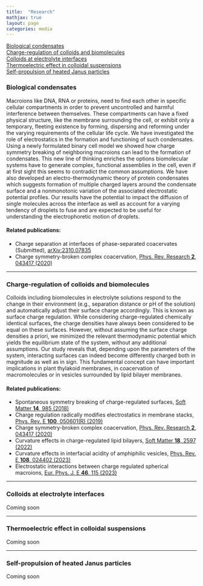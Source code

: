 ```yaml
---
title:  "Research"
mathjax: true
layout: page
categories: media
---
```


[Biological condensates](#biological-condensates)<br>
[Charge-regulation of colloids and biomolecules](#charge-regulation-of-colloids-and-biomolecules)<br>
[Colloids at electrolyte interfaces](#colloids-at-electrolyte-interfaces)<br>
[Thermoelectric effect in colloidal suspensions](#thermoelectric-effect-in-colloidal-suspensions)<br>
[Self-propulsion of heated Janus particles](#self-propulsion-of-heated-janus-particles)

### Biological condensates
Macroions like DNA, RNA or proteins, need to find each other in specific cellular compartments in order to prevent uncontrolled and harmful interference between themselves. These compartments can have a fixed physical structure, like the membrane surrounding the cell, or exhibit only a temporary, fleeting existence by forming, dispersing and reforming under the varying requirements of the cellular life cycle. We have investigated the role of electrostatics in the formation and functioning of such condensates. Using a newly formulated binary cell model we showed how charge symmetry breaking of neighboring macroions can lead to the formation of condensates. This new line of thinking enriches the options biomolecular systems have to generate complex, functional assemblies in the cell, even if at first sight this seems to contradict the common assumptions. We have also developed an electro-thermodynamic theory of protein condensates which suggests formation of multiple charged layers around the condensate surface and a nonmonotonic variation of the associated electrostatic potential profiles. Our results have the potential to impact the diffusion of single molecules across the interface as well as account for a varying tendency of droplets to fuse and are expected to be useful for understanding the electrophoretic motion of droplets.

#### Related publications:

- Charge separation at interfaces of phase-separated coacervates (Submitted), [arXiv:2310.07835](https://doi.org/10.48550/arXiv.2310.07835)<br>
- Charge symmetry-broken complex coacervation, [Phys. Rev. Research **2**, 043417 (2020)](https://doi.org/10.1103/PhysRevResearch.2.043417)<br>

---
### Charge-regulation of colloids and biomolecules
Colloids including biomolecules in electrolyte solutions respond to the change in their environment (e.g., separation distance or pH of the solution) and automatically adjust their surface
charge accordingly. This is known as surface charge regulation. While considering charge-regulated chemically identical surfaces, the charge densities have always been considered to be equal on these surfaces. However, without assuming the surface charge densities a priori, we minimized the relevant thermodynamic potential which yields the equilibrium state of the system, without any additional assumptions. Our study reveals that, depending upon the parameters of the system, interacting surfaces can indeed become differently charged both in magnitude as well as in sign. This fundamental concept can have important implications in plant thylakoid membranes, in coacervation of macromolecules or in vesicles surrounded by lipid bilayer membranes.

#### Related publications:

- Spontaneous symmetry breaking of charge-regulated surfaces, [Soft Matter **14**, 985 (2018)](https://doi.org/10.1039/C7SM02270K)<br>
- Charge regulation radically modifies electrostatics in membrane stacks, [Phys. Rev. E **100**, 050601(R) (2019)](https://doi.org/10.1103/PhysRevE.100.050601)<br>
- Charge symmetry-broken complex coacervation, [Phys. Rev. Research **2**, 043417 (2020)](https://doi.org/10.1103/PhysRevResearch.2.043417)<br>
- Curvature effects in charge-regulated lipid bilayers, [Soft Matter **18**, 2597 (2022)](https://doi.org/10.1039/D1SM01665B)<br>
- Curvature effects in interfacial acidity of amphiphilic vesicles, [Phys. Rev. E **108**, 024402 (2023)](https://doi.org/10.1103/PhysRevE.108.024402)<br>
- Electrostatic interactions between charge regulated spherical macroions, [Eur. Phys. J. E **46**, 115 (2023)](https://doi.org/10.1140/epje/s10189-023-00373-9)

---
### Colloids at electrolyte interfaces
Coming soon

---
### Thermoelectric effect in colloidal suspensions
Coming soon

---
### Self-propulsion of heated Janus particles
Coming soon
